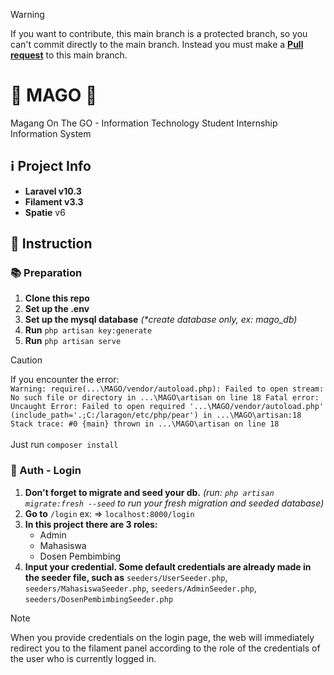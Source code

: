 > [!WARNING]
> If you want to contribute, this main branch is a protected branch, so you can't commit directly to the main branch. Instead you must make a [**Pull request**](https://github.com/Khip01/MAGO/pulls) to this main branch.

# 🏢 MAGO 👷
Magang On The GO - Information Technology Student Internship Information System

## ℹ️ Project Info
- **Laravel v10.3**
- **Filament v3.3**
- **Spatie** v6

## 👷 Instruction
### 📚 Preparation
1. **Clone this repo**
2. **Set up the .env**
3. **Set up the mysql database** _(*create database only, ex: mago_db)_
4. **Run** `php artisan key:generate`
5. **Run** `php artisan serve`
> [!CAUTION]
> If you encounter the error: <br>
> `Warning: require(...\MAGO/vendor/autoload.php): Failed to open stream: No such file or directory in ...\MAGO\artisan on line 18
> Fatal error: Uncaught Error: Failed to open required '...\MAGO/vendor/autoload.php' (include_path='.;C:/laragon/etc/php/pear') in ...\MAGO\artisan:18
> Stack trace:
> #0 {main}
>   thrown in ...\MAGO\artisan on line 18` <br><br>
> Just run `composer install`

### 👤 Auth - Login
1. **Don't forget to migrate and seed your db.** _(run: `php artisan migrate:fresh --seed` to run your fresh migration and seeded database)_ 
2. **Go to** `/login` ex: => `localhost:8000/login`
3. **In this project there are 3 roles:**
   - Admin
   - Mahasiswa
   - Dosen Pembimbing
5. **Input your credential. Some default credentials are already made in the seeder file, such as** `seeders/UserSeeder.php`, `seeders/MahasiswaSeeder.php`, `seeders/AdminSeeder.php`, `seeders/DosenPembimbingSeeder.php`
> [!NOTE]
> When you provide credentials on the login page, the web will immediately redirect you to the filament panel according to the role of the credentials of the user who is currently logged in.
